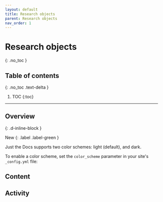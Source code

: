 ```yaml
---
layout: default
title: Research objects
parent: Research objects
nav_order: 1
---
```


# Research objects
{: .no_toc }

## Table of contents
{: .no_toc .text-delta }

1. TOC
{:toc}

---

## Overview
{: .d-inline-block }

New
{: .label .label-green }

Just the Docs supports two color schemes: light (default), and dark.

To enable a color scheme, set the `color_scheme` parameter in your site's `_config.yml` file:

## Content

## Activity

